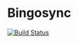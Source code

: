 # Bingosync

[![Build Status](http://drone.mdel.io/api/badges/mdeltito/bingosync/status.svg)](http://drone.mdel.io/mdeltito/bingosync)
